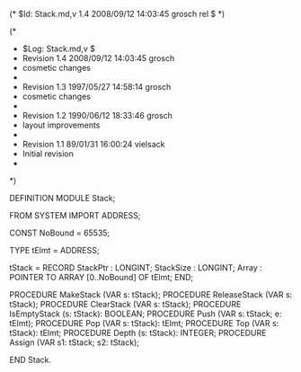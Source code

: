 (* $Id: Stack.md,v 1.4 2008/09/12 14:03:45 grosch rel $ *)

(*
 * $Log: Stack.md,v $
 * Revision 1.4  2008/09/12 14:03:45  grosch
 * cosmetic changes
 *
 * Revision 1.3  1997/05/27 14:58:14  grosch
 * cosmetic changes
 *
 * Revision 1.2  1990/06/12 18:33:46  grosch
 * layout improvements
 *
 * Revision 1.1  89/01/31	16:00:24  vielsack
 * Initial revision
 * 
 *)

DEFINITION MODULE Stack;

FROM	SYSTEM		IMPORT	ADDRESS;

CONST
  NoBound = 65535;

TYPE
  tElmt	 = ADDRESS;

  tStack = RECORD
    StackPtr	: LONGINT;
    StackSize	: LONGINT;
    Array	: POINTER TO ARRAY [0..NoBound] OF tElmt;
  END;

PROCEDURE MakeStack	(VAR s: tStack);
PROCEDURE ReleaseStack	(VAR s: tStack);
PROCEDURE ClearStack	(VAR s: tStack);
PROCEDURE IsEmptyStack	(s: tStack): BOOLEAN;
PROCEDURE Push		(VAR s: tStack; e: tElmt);
PROCEDURE Pop		(VAR s: tStack): tElmt;
PROCEDURE Top		(VAR s: tStack): tElmt;
PROCEDURE Depth		(s: tStack): INTEGER;
PROCEDURE Assign	(VAR s1: tStack; s2: tStack);

END Stack.
